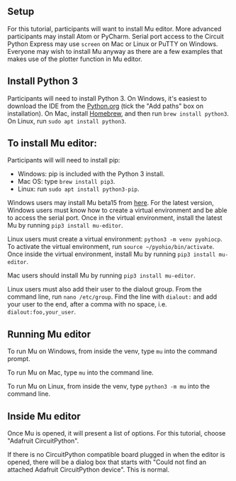 ## Setup
For this tutorial, participants will want to install Mu editor. More advanced participants may install Atom or PyCharm. Serial port access to the Circuit Python Express may use `screen` on Mac or Linux or PuTTY on Windows. Everyone may wish to install Mu anyway as there are a few examples that makes use of the plotter function in Mu editor.

## Install Python 3
Participants will need to install Python 3. On Windows, it's easiest to download the IDE from the [Python.org](https://www.python.org/downloads/) (tick the "Add paths" box on installation). On Mac, install [Homebrew](https://brew.sh/), and then run `brew install python3`. On Linux, run `sudo apt install python3`.

## To install Mu editor:
Participants will will need to install pip:
 * Windows: pip is included with the Python 3 install.
 * Mac OS: type `brew install pip3`.
 * Linux: run `sudo apt install python3-pip`.

Windows users may install Mu beta15 from [here](https://s3-eu-west-2.amazonaws.com/mu-builds/windows/mu_2018-02-21_15_12_master_2a33437_32bit.exe). For the latest version, Windows users must know how to create a virtual environment and be able to access the serial port. Once in the virtual environment, install the latest Mu by running `pip3 install mu-editor`.

Linux users must create a virtual environment: `python3 -m venv pyohiocp`. To activate the virtual environment, run `source ~/pyohio/bin/activate`. Once inside the virtual environment, install Mu by running `pip3 install mu-editor`.

Mac users should install Mu by running `pip3 install mu-editor`.

Linux users must also add their user to the dialout group. From the command line, run `nano /etc/group`. Find the line with `dialout:` and add your user to the end, after a comma with no space, i.e. `dialout:foo,your_user`.

## Running Mu editor
To run Mu on Windows, from inside the venv, type `mu` into the command prompt.

To run Mu on Mac, type `mu` into the command line.

To run Mu on Linux, from inside the venv, type `python3 -m mu` into the command line.

## Inside Mu editor
Once Mu is opened, it will present a list of options. For this tutorial, choose "Adafruit CircuitPython". 

If there is no CircuitPython compatible board plugged in when the editor is opened, there will be a dialog box that starts with "Could not find an attached Adafruit CircuitPython device". This is normal. 
